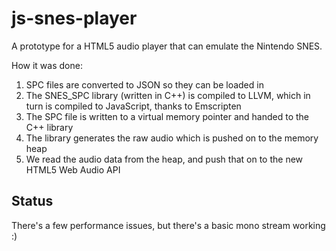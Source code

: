 js-snes-player
==============

A prototype for a HTML5 audio player that can emulate the Nintendo SNES. 

How it was done:

1. SPC files are converted to JSON so they can be loaded in
2. The SNES_SPC library (written in C++) is compiled to LLVM, which in turn is compiled to JavaScript, thanks to Emscripten
3. The SPC file is written to a virtual memory pointer and handed to the C++ library
4. The library generates the raw audio which is pushed on to the memory heap
5. We read the audio data from the heap, and push that on to the new HTML5 Web Audio API

Status
------

There's a few performance issues, but there's a basic mono stream working :)

